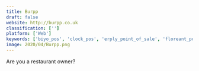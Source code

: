 ```yaml
---
title: Burpp
draft: false 
website: http://burpp.co.uk
classification: ['']
platform: ['Web']
keywords: ['biyo_pos', 'clock_pos', 'erply_point_of_sale', 'floreant_pos', 'foursquare', 'heylets', 'korona.pos_cloud', 'koalabrain', 'lemonpos', 'openbravo_pos', 'optimum_control', 'orderly', 'oxebox', 'php_point_of_sale', 'posper', 'pasteque', 'path_finder', 'possession_pos', 'simpleorder', 'epaisa', 'unicenta_opos']
image: 2020/04/Burpp.png
---
```

Are you a restaurant owner?